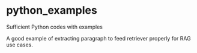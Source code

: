 # python_examples
Sufficient Python codes with examples

A good example of extracting paragraph to feed retriever properly for RAG use cases. 
